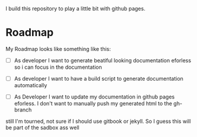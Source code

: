 I build this repository to play a little bit with github pages.

# Roadmap
My Roadmap looks like something like this:

- [ ] As developer I want to generate beatiful looking documentation eforless so i can focus in the documentation
- [ ] As developer I want to have a build script to generate documentation automatically
- [ ] As Developer I want to update my documentation in github pages eforless. I don't want to manually push my generated html to the gh-branch


still I'm tourned, not sure if I should use gitbook or jekyll. So I guess this will be part of the sadbox ass well
